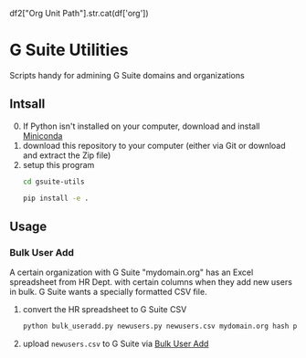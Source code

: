 df2["Org Unit Path"].str.cat(df['org'])

# G Suite Utilities

Scripts handy for admining G Suite domains and organizations


## Intsall

0. If Python isn't installed on your computer, download and install
   [Miniconda](https://repo.continuum.io/miniconda/Miniconda3-latest-Linux-x86_64.sh)
1. download this repository to your computer (either via Git or download and extract the Zip file)
2. setup this program
   ```sh
   cd gsuite-utils

   pip install -e .
   ```

## Usage

### Bulk User Add
A certain organization with G Suite "mydomain.org" has an Excel spreadsheet from HR Dept. with certain columns when they add new users in bulk.
G Suite wants a specially formatted CSV file.

1. convert the HR spreadsheet to G Suite CSV
   ```sh
   python bulk_useradd.py newusers.py newusers.csv mydomain.org hash password_length
   ```
2. upload `newusers.csv` to G Suite via [Bulk User Add](https://support.google.com/a/answer/40057)
